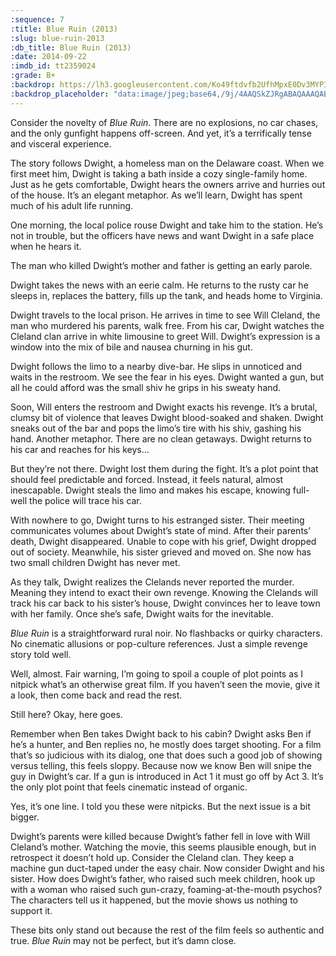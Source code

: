 ```yaml
---
:sequence: 7
:title: Blue Ruin (2013)
:slug: blue-ruin-2013
:db_title: Blue Ruin (2013)
:date: 2014-09-22
:imdb_id: tt2359024
:grade: B+
:backdrop: https://lh3.googleusercontent.com/Ko49ftdvfb2UfhMpxE0Dv3MYPIGIB2B84BGgTHlWwaHmWuDSYX5vfUqnmg1cDZKcdWxL4atzMibA=w1000-l75-rj
:backdrop_placeholder: "data:image/jpeg;base64,/9j/4AAQSkZJRgABAQAAAQABAAD/2wCEACgcHiMeGSgjISMtKygwPGRBPDc3PHtYXUlkkYCZlo+AjIqgtObDoKrarYqMyP/L2u71////m8H////6/+b9//gBKy0tPDU8dkFBdviljKX4+Pj4+Pj4+Pj4+Pj4+Pjs+Pj4+Pj4+Pj4+Pj4+Ozs7Pjs+Ozs+Pj4+Pjs+Pjs+Pj4+P/AABEIAAsAFAMBIgACEQEDEQH/xAAWAAEBAQAAAAAAAAAAAAAAAAADAgD/xAAgEAACAgAGAwAAAAAAAAAAAAABAgARAwQhQlFxEjFB/8QAFQEBAQAAAAAAAAAAAAAAAAAAAQL/xAAWEQEBAQAAAAAAAAAAAAAAAAAAERL/2gAMAwEAAhEDEQA/ADTOMTTBBpYo2Yq5rDxAaU+Q+aQFA4jJxI0Yk4q7lIPYmkn2e5o0R//Z"
---
```

Consider the novelty of _Blue Ruin_. There are no explosions, no car chases, and the only gunfight happens off-screen. And yet, it’s a terrifically tense and visceral experience.

The story follows Dwight, a homeless man on the Delaware coast. When we first meet him, Dwight is taking a bath inside a cozy single-family home. Just as he gets comfortable, Dwight hears the owners arrive and hurries out of the house. It’s an elegant metaphor. As we’ll learn, Dwight has spent much of his adult life running.

One morning, the local police rouse Dwight and take him to the station. He’s not in trouble, but the officers have news and want Dwight in a safe place when he hears it.

The man who killed Dwight’s mother and father is getting an early parole.

Dwight takes the news with an eerie calm. He returns to the rusty car he sleeps in, replaces the battery, fills up the tank, and heads home to Virginia.

Dwight travels to the local prison. He arrives in time to see Will Cleland, the man who murdered his parents, walk free. From his car, Dwight watches the Cleland clan arrive in white limousine to greet Will. Dwight’s expression is a window into the mix of bile and nausea churning in his gut.

Dwight follows the limo to a nearby dive-bar. He slips in unnoticed and waits in the restroom. We see the fear in his eyes. Dwight wanted a gun, but all he could afford was the small shiv he grips in his sweaty hand.

Soon, Will enters the restroom and Dwight exacts his revenge. It’s a brutal, clumsy bit of violence that leaves Dwight blood-soaked and shaken. Dwight sneaks out of the bar and pops the limo’s tire with his shiv, gashing his hand. Another metaphor. There are no clean getaways. Dwight returns to his car and reaches for his keys…

But they’re not there. Dwight lost them during the fight. It’s a plot point that should feel predictable and forced. Instead, it feels natural, almost inescapable. Dwight steals the limo and makes his escape, knowing full-well the police will trace his car.

With nowhere to go, Dwight turns to his estranged sister. Their meeting communicates volumes about Dwight’s state of mind. After their parents’ death, Dwight disappeared. Unable to cope with his grief, Dwight dropped out of society. Meanwhile, his sister grieved and moved on. She now has two small children Dwight has never met.

As they talk, Dwight realizes the Clelands never reported the murder. Meaning they intend to exact their own revenge. Knowing the Clelands will track his car back to his sister’s house, Dwight convinces her to leave town with her family. Once she’s safe, Dwight waits for the inevitable.

_Blue Ruin_ is a straightforward rural noir. No flashbacks or quirky characters. No cinematic allusions or pop-culture references. Just a simple revenge story told well.

Well, almost. Fair warning, I’m going to spoil a couple of plot points as I nitpick what’s an otherwise great film. If you haven’t seen the movie, give it a look, then come back and read the rest.

Still here? Okay, here goes.

Remember when Ben takes Dwight back to his cabin? Dwight asks Ben if he’s a hunter, and Ben replies no, he mostly does target shooting. For a film that’s so judicious with its dialog, one that does such a good job of showing versus telling, this feels sloppy. Because now we know Ben will snipe the guy in Dwight’s car. If a gun is introduced in Act 1 it must go off by Act 3. It’s the only plot point that feels cinematic instead of organic.

Yes, it’s one line. I told you these were nitpicks. But the next issue is a bit bigger.

Dwight’s parents were killed because Dwight’s father fell in love with Will Cleland’s mother. Watching the movie, this seems plausible enough, but in retrospect it doesn’t hold up. Consider the Cleland clan. They keep a machine gun duct-taped under the easy chair. Now consider Dwight and his sister. How does Dwight’s father, who raised such meek children, hook up with a woman who raised such gun-crazy, foaming-at-the-mouth psychos? The characters tell us it happened, but the movie shows us nothing to support it.

These bits only stand out because the rest of the film feels so authentic and true. _Blue Ruin_ may not be perfect, but it’s damn close.